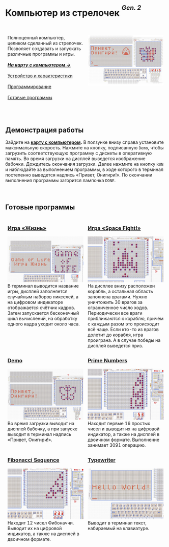 ﻿# Компьютер из стрелочек <sup><sup>*Gen. 2*</sup></sup>
<br>

<table>
  <thead>
    <tr>
      <td valign="top" width="50%">
        Полноценный компьютер, целиком сделанный из стрелочек. Позволяет создавать и запускать
        различные программы и игры.<br><br>
        <a href="https://logic-arrows.io/map-computer"><i><b>На карту с компьютером
            →</b></i></a><br><br>
        <a href="specification.md">Устройство и характеристики</a><br><br>
        <a href="programming.md">Программирование</a><br><br>
        <a href="#examples">Готовые программы</a>
      </td>
      <td valign="top">
        <a href="https://logic-arrows.io/map-computer"><img src="img/summary.jpg"
            alt="Компьютер из стрелочек (Gen. 2)"></a>
      </td>
    </tr>
  </thead>
</table>
<br><br>


## Демонстрация работы
Зайдите на **[карту с компьютером](https://logic-arrows.io/map-computer).** В ползунке внизу справа
установите максимальную скорость. Нажмите на кнопку, подписанную `Demo`, чтобы загрузить
соответствующую программу с дискеты в оперативную память. Во время загрузки на дисплей выведется
изображение бабочки. Дождитесь окончания загрузки. Далее нажмите на кнопку `RUN` и наблюдайте за
выполнением программы, в ходе которого в терминал постепенно выведется надпись «Привет, Онигири!».
По окончании выполнения программы загорится лампочка `DONE`.
<br><br><br>


## <a name="examples"></a>Готовые программы
<table>
  <thead>
    <tr>
      <td valign="top" width="50%">
        <h3><a href="asm/game-of-life.asm">Игра «Жизнь»</a></h3>
        <a href="asm/game-of-life.asm"><img src="img/game-of-life.jpg" alt="Игра «Жизнь»"></a><br>
        В терминал выводится название игры, дисплей заполняется случайным наборов пикселей, а на
        цифровом индикаторе отображается счётчик кадров. Затем запускается бесконечный цикл
        вычислений, на обработку одного кадра уходит около часа.
      </td>
      <td valign="top">
        <h3><a href="asm/space-fight.asm">Игра «Space Fight!»</a></h3>
        <a href="asm/space-fight.asm"><img src="img/space-fight.jpg"
            alt="Игра «Space Fight!»"></a><br>
        На дисплее внизу расположен корабль, а остальная область заполнена врагами. Нужно уничтожить
        30 врагов за ограниченное число ходов. Периодически все враги приближаются к кораблю, причём
        с каждым разом это происходит всё чаще. Если кто-то из врагов долетит до корабля, игра
        проиграна. А в случае победы на дисплей выведется приз.
      </td>
    </tr>
    <tr>
      <td valign="top">
        <h3><a href="asm/demo.asm">Demo</a></h3>
        <a href="asm/demo.asm"><img src="img/demo.jpg" alt="Demo"></a><br>
        Во время загрузки выводит на дисплей бабочку, а при запуске выводит в терминал надпись
        «Привет, Онигири!».
      </td>
      <td valign="top">
        <h3><a href="asm/prime-numbers.asm">Prime Numbers</a></h3>
        <a href="asm/prime-numbers.asm"><img src="img/prime-numbers.jpg"
            alt="Prime Numbers"></a><br>
        Находит первые 16 простых чисел и выводит их на цифровой индикатор, а также на дисплей в
        двоичном формате. Выполнение занимает 3091 операцию.
      </td>
     </tr>
    <tr>
      <td valign="top">
        <h3><a href="asm/fibonacci-sequence.asm">Fibonacci Sequence</a></h3>
        <a href="asm/fibonacci-sequence.asm"><img src="img/fibonacci-sequence.jpg"
            alt="Fibonacci Sequence"></a><br>
        Находит 12 чисел Фибоначчи. Выводит их на цифровой индикатор, а также на дисплей в двоичном
        формате.
      </td>
      <td valign="top">
        <h3><a href="asm/typewriter.asm">Typewriter</a></h3>
        <a href="asm/typewriter.asm"><img src="img/typewriter.jpg" alt="Typewriter"></a><br>
        Выводит в терминал текст, набираемый на клавиатуре.
      </td>
    </tr>
  </thead>
</table>
